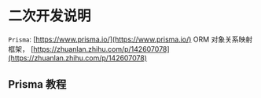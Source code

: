 # 二次开发说明

`Prisma`: [https://www.prisma.io/](https://www.prisma.io/) ORM 对象关系映射框架， [https://zhuanlan.zhihu.com/p/142607078](https://zhuanlan.zhihu.com/p/142607078)

## Prisma 教程

